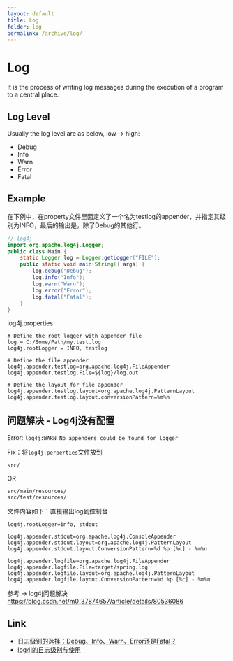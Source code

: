```yaml
---
layout: default
title: Log
folder: log
permalink: /archive/log/
---
```


# Log

It is the process of writing log messages during the execution of a program to a central place.

## Log Level

Usually the log level are as below, low -> high:
- Debug
- Info
- Warn
- Error
- Fatal

## Example

在下例中，在property文件里面定义了一个名为testlog的appender，并指定其级别为INFO，最后的输出是，除了Debug的其他行。

~~~ java
// log4j
import org.apache.log4j.Logger;
public class Main {
    static Logger log = Logger.getLogger("FILE");
    public static void main(String[] args) {
        log.debug("Debug");
        log.info("Info");
        log.warn("Warn");
        log.error("Error");
        log.fatal("Fatal");
    }
}
~~~

log4j.properties

~~~
# Define the root logger with appender file
log = C:/Some/Path/my.test.log
log4j.rootLogger = INFO, testlog

# Define the file appender
log4j.appender.testlog=org.apache.log4j.FileAppender
log4j.appender.testlog.File=${log}/log.out

# Define the layout for file appender
log4j.appender.testlog.layout=org.apache.log4j.PatternLayout
log4j.appender.testlog.layout.conversionPattern=%m%n
~~~

## 问题解决 - Log4j没有配置

Error: `log4j:WARN No appenders could be found for logger`

Fix：将`log4j.perperties`文件放到

~~~
src/
~~~

OR

~~~
src/main/resources/
src/test/resources/
~~~

文件内容如下：直接输出log到控制台

~~~
log4j.rootLogger=info, stdout

log4j.appender.stdout=org.apache.log4j.ConsoleAppender
log4j.appender.stdout.layout=org.apache.log4j.PatternLayout
log4j.appender.stdout.layout.ConversionPattern=%d %p [%c] - %m%n

log4j.appender.logfile=org.apache.log4j.FileAppender
log4j.appender.logfile.File=target/spring.log
log4j.appender.logfile.layout=org.apache.log4j.PatternLayout
log4j.appender.logfile.layout.ConversionPattern=%d %p [%c] - %m%n
~~~

参考 -> log4j问题解决 <https://blog.csdn.net/m0_37874657/article/details/80536086>

## Link

- [日志级别的选择：Debug、Info、Warn、Error还是Fatal？](https://www.cnblogs.com/shwen99/archive/2007/12/29/1019853.html)
- [log4j的日志级别与使用](https://blog.csdn.net/rumidavid/article/details/80680932)
